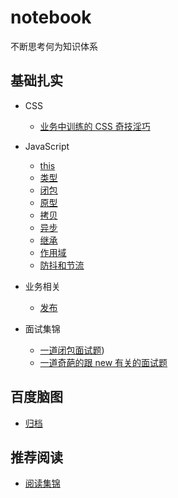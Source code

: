# notebook
不断思考何为知识体系

## 基础扎实
* CSS
  * [业务中训练的 CSS 奇技淫巧](/CSS/业务中训练的CSS奇技淫巧.md)

* JavaScript
  * [this](/JavaScript/this.md)
  * [类型](/JavaScript/类型.md)
  * [闭包](/JavaScript/闭包.md)
  * [原型](/JavaScript/原型.md)
  * [拷贝](/JavaScript/拷贝.md)
  * [异步](/JavaScript/异步.md)
  * [继承](/JavaScript/继承.md)
  * [作用域](/JavaScript/作用域.md)
  * [防抖和节流](/JavaScript/防抖和节流.md)

* 业务相关
  * [发布](/business/发布.md)

* 面试集锦
  * [一道闭包面试题](/interview/一道闭包面试题.md))
  * [一道奇葩的跟 new 有关的面试题](/interview/一道奇葩的跟new有关的面试题.md)

## 百度脑图
* [归档](http://naotu.baidu.com/file/6084a7cf12c67a46a7a97e62f09151ea?token=441944774bc5f437)

## 推荐阅读
* [阅读集锦](/other/README.md)
